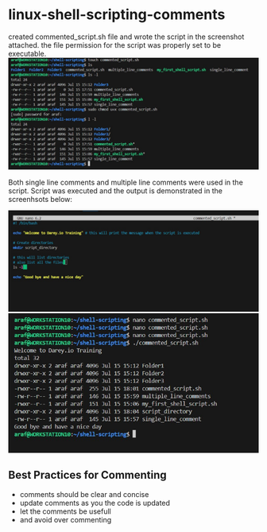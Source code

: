 # linux-shell-scripting-comments

created commented_script.sh file and wrote the script in the screenshot attached. the file permission for the script was properly set to be executable. 
![commented script](./img/1.jpg)

Both single line comments and multiple line comments were used in the script. Script was executed and the output is demonstrated in the screenhsots below:

![commented](./img/2.jpg)
![commented](./img/3.jpg)

## Best Practices for Commenting
- comments should be clear and concise
- update comments as you the code is updated
- let the comments be usefull
- and avoid over commenting